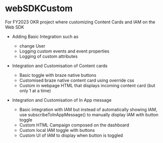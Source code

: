 # webSDKCustom
For FY2023 OKR project where customizing Content Cards and IAM on the Web SDK

- Adding Basic Integration such as
  - change User
  - Logging custom events and event properties
  - Logging of custom attributes
  
- Integration and Customisation of Content cards
  - Basic toggle with braze native buttons
  - Customised braze native content card using override css
  - Custom in webpage HTML that displays incoming content card (but only 1 at a time)
  
- Integration and Customisation of In App message
  - Basic integration with IAM but instead of automatically showing IAM, use subscribeToInAppMessage() to manually display IAM with button toggle
  - Custom HTML Campaign composed on the dashboard
  - Custom local IAM toggle with buttons
  - Custom UI of IAM to display when button is toggled
